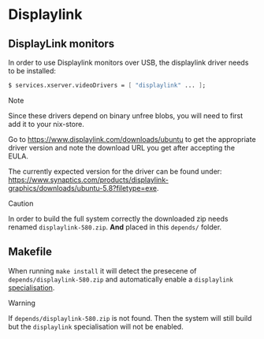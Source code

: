 
# Displaylink

## DisplayLink monitors

In order to use Displaylink monitors over USB, the displaylink driver needs to be installed:

```nix
$ services.xserver.videoDrivers = [ "displaylink" ... ];
```
> [!NOTE]
> Since these drivers depend on binary unfree blobs, you will need to first add it to your nix-store. 

Go to https://www.displaylink.com/downloads/ubuntu to get the appropriate driver version and note the download URL you get after accepting the EULA.

The currently expected version for the driver can be found under: https://www.synaptics.com/products/displaylink-graphics/downloads/ubuntu-5.8?filetype=exe.

> [!CAUTION]
> In order to build the full system correctly the downloaded zip needs renamed `displaylink-580.zip`. **And** placed in this `depends/` folder.

## Makefile

When running `make install` it will detect the presecene of `depends/displaylink-580.zip` and automatically enable a `displaylink` [specialisation](https://nixos.wiki/wiki/Specialisation).

> [!WARNING]
> If `depends/displaylink-580.zip` is not found. Then the system will still build but the `displaylink` specialisation will not be enabled.
